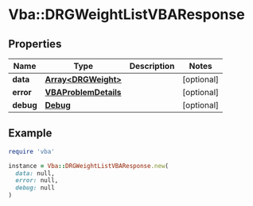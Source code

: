 # Vba::DRGWeightListVBAResponse

## Properties

| Name | Type | Description | Notes |
| ---- | ---- | ----------- | ----- |
| **data** | [**Array&lt;DRGWeight&gt;**](DRGWeight.md) |  | [optional] |
| **error** | [**VBAProblemDetails**](VBAProblemDetails.md) |  | [optional] |
| **debug** | [**Debug**](Debug.md) |  | [optional] |

## Example

```ruby
require 'vba'

instance = Vba::DRGWeightListVBAResponse.new(
  data: null,
  error: null,
  debug: null
)
```

